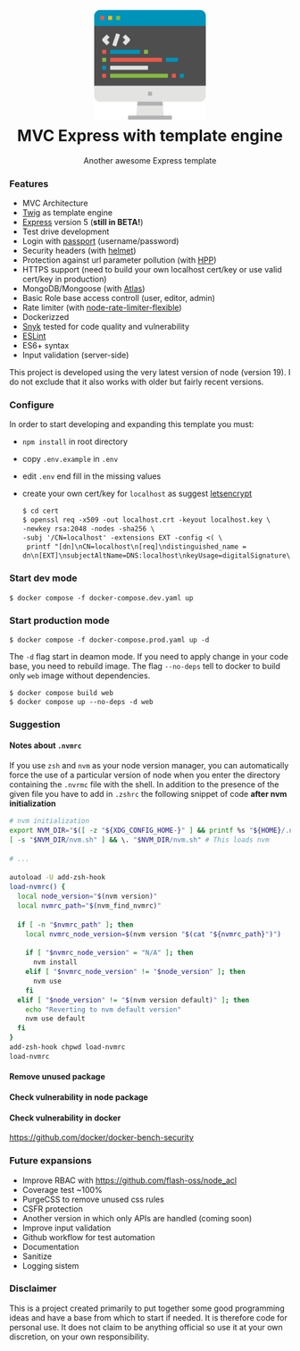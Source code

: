 <p align="center" style="margin-bottom: 0px !important;">
  <img width="200" src="loghi.png" alt="MVC Express" align="center">
</p>

<h1 align="center" style="margin-top: 10px;">MVC Express with template engine</h1>

<p align="center" >Another awesome Express template</p>

<div align="center" >

</div>

### Features

- MVC Architecture
- [Twig](https://www.npmjs.com/package/twig) as template engine
- [Express](https://www.npmjs.com/package/express) version 5 (**still in BETA!**)
- Test drive development
- Login with [passport](https://www.npmjs.com/package/passport) (username/password)
- Security headers (with [helmet](https://www.npmjs.com/package/helmet))
- Protection against url parameter pollution (with [HPP](https://www.npmjs.com/package/hpp))
- HTTPS support (need to build your own localhost cert/key or use valid cert/key in production)
- MongoDB/Mongoose (with [Atlas](https://cloud.mongodb.com/))
- Basic Role base access controll (user, editor, admin)
- Rate limiter (with [node-rate-limiter-flexible](https://www.npmjs.com/package/rate-limiter-flexible))
- Dockerizzed
- [Snyk](https://snyk.io/) tested for code quality and vulnerability
- [ESLint](https://www.npmjs.com/package/eslint)
- ES6+ syntax
- Input validation (server-side)

This project is developed using the very latest version of node (version 19). I do not exclude that it also works with older but fairly recent versions.

### Configure

In order to start developing and expanding this template you must:

- `npm install` in root directory
- copy `.env.example` in `.env`
- edit `.env` end fill in the missing values
- create your own cert/key for `localhost` as suggest [letsencrypt](https://letsencrypt.org/docs/certificates-for-localhost/)

  ```shell
  $ cd cert
  $ openssl req -x509 -out localhost.crt -keyout localhost.key \
  -newkey rsa:2048 -nodes -sha256 \
  -subj '/CN=localhost' -extensions EXT -config <( \
   printf "[dn]\nCN=localhost\n[req]\ndistinguished_name = dn\n[EXT]\nsubjectAltName=DNS:localhost\nkeyUsage=digitalSignature\nextendedKeyUsage=serverAuth")
  ```

### Start dev mode

```shell
$ docker compose -f docker-compose.dev.yaml up
```

### Start production mode

```shell
$ docker compose -f docker-compose.prod.yaml up -d
```

The `-d` flag start in deamon mode.
If you need to apply change in your code base, you need to rebuild image. The flag `--no-deps` tell to docker to build only `web` image without dependencies.

```shell
$ docker compose build web
$ docker compose up --no-deps -d web
```

### Suggestion

#### Notes about `.nvmrc`

If you use `zsh` and `nvm` as your node version manager, you can automatically force the use of a particular version of node when you enter the directory containing the `.nvrmc` file with the shell. In addition to the presence of the given file you have to add in `.zshrc` the following snippet of code **after nvm initialization**

```sh
# nvm initialization
export NVM_DIR="$([ -z "${XDG_CONFIG_HOME-}" ] && printf %s "${HOME}/.nvm" || printf %s "${XDG_CONFIG_HOME}/nvm")"
[ -s "$NVM_DIR/nvm.sh" ] && \. "$NVM_DIR/nvm.sh" # This loads nvm

# ...

autoload -U add-zsh-hook
load-nvmrc() {
  local node_version="$(nvm version)"
  local nvmrc_path="$(nvm_find_nvmrc)"

  if [ -n "$nvmrc_path" ]; then
    local nvmrc_node_version=$(nvm version "$(cat "${nvmrc_path}")")

    if [ "$nvmrc_node_version" = "N/A" ]; then
      nvm install
    elif [ "$nvmrc_node_version" != "$node_version" ]; then
      nvm use
    fi
  elif [ "$node_version" != "$(nvm version default)" ]; then
    echo "Reverting to nvm default version"
    nvm use default
  fi
}
add-zsh-hook chpwd load-nvmrc
load-nvmrc
```

#### Remove unused package

#### Check vulnerability in node package

#### Check vulnerability in docker

https://github.com/docker/docker-bench-security

### Future expansions

- Improve RBAC with https://github.com/flash-oss/node_acl
- Coverage test ~100%
- PurgeCSS to remove unused css rules
- CSFR protection
- Another version in which only APIs are handled (coming soon)
- Improve input validation
- Github workflow for test automation
- Documentation
- Sanitize
- Logging sistem

### Disclaimer

This is a project created primarily to put together some good programming ideas and have a base from which to start if needed. It is therefore code for personal use. It does not claim to be anything official so use it at your own discretion, on your own responsibility.
